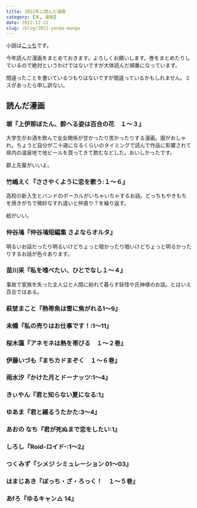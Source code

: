 ```yaml
---
title: 2022年に読んだ漫画
category: [本, 漫画]
date: 2022-12-21
slug: /blog/2022-yonda-manga
---
```


小説は[こっち](/blog/2022-yonda-manga)です。

今年読んだ漫画をまとめておきます。よろしくお願いします。巻をまとめたりしているので絶対というわけではないですが大体読んだ順番になっています。

間違ったことを書いているつもりはないですが間違っているかもしれません。ミスがあったら申し訳ない。

## 読んだ漫画

### 塀『上伊那ぼたん、酔へる姿は百合の花　１〜３』

大学生がお酒を飲んで女女関係が甘かったり苦かったりする漫画。服がおしゃれ。ちょうど自分が二十歳になるくらいのタイミングで読んで作品に影響されて県内の温泉地で地ビールを買ってきて飲むなどした。おいしかったです。

郡上先輩がいいよ。

### 竹嶋えく『ささやくように恋を歌う:１〜６』

高校の新入生とバンドのボーカルがいちゃいちゃするお話。どっちもやきもちを焼きがちで微妙なすれ違いと仲直り？を繰り返す。

絵がいい。

### 仲谷鳰『仲谷鳰短編集 さよならオルタ』

明るいお話だったり明るいけどちょっと暗かったり暗いけどちょっと明るかったりするお話が色々あります。

### 苗川采『私を喰べたい、ひとでなし１〜４』

事故で家族を失った主人公と人間に紛れて暮らす妖怪や氏神様のお話。とはいえ百合ではある。

### 萩埜まこと『熱帯魚は雪に焦がれる1〜9』

### 未幡『私の売りはお仕事です！:1〜11』

### 桜木蓮『アネモネは熱を帯びる　１〜２巻』

### 伊藤いづも『まちカドまぞく　１〜６巻』

### 雨水汐『かけた月とドーナッツ:1〜4』

### きぃやん『君と知らない夏になる:1』

### ゆあま『君と綴るうたかた:3〜4』

### あおの なち『君が死ぬまで恋をしたい:1』

### しろし『Roid-ロイド-:1〜2』

### つくみず『シメジ シミュレーション 01〜03』

### はまじあき『ぼっち・ざ・ろっく！　１〜５巻』

### あfろ『ゆるキャン△ 14』